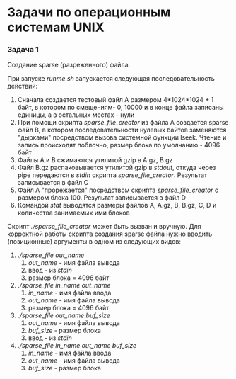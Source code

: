 # Задачи по операционным системам UNIX

### Задача 1
Создание sparse (разреженного) файла.

При запуске *runme.sh* запускается следующая последовательность действий:
1. Сначала создается тестовый файл A размером 4\*1024\*1024 + 1 байт, в котором по смещениям- 0, 10000 и в конце файла 
записаны единицы, а в остальных местах - нули
2. При помощи скрипта *sparse_file_creator* из файла A создается sparse файл B, в котором последовательности нулевых байтов заменяются 
"дырками" посредством вызова системной функции lseek. Чтение и запись происходят поблочно, размер блока по умолчанию - 4096 байт
3. Файлы A и B сжимаются утилитой gzip в A.gz, B.gz
4. Файл B.gz распаковывается утилитой gzip в *stdout*, откуда через pipe передаются в *stdin* скрипта *sparse_file_creator*. Результат записывается в файл C
5. Файл A "прорежается" посредством скрипта *sparse_file_creator* с размером блока 100. Результат записывается в файл D
6. Командой *stat* выводятся размеры файлов A, A.gz, B, B.gz, C, D и количества занимаемых ими блоков

Скрипт *./sparse_file_creator* может быть вызван и вручную.
Для корректной работы скрипта создания sparse файла нужно вводить (позиционные) аргументы в одном из следующих видов:
1. *./sparse_file out_name* 
   1. *out_name* - имя файла вывода
   2. ввод - из *stdin*
   3. размер блока = 4096 байт
2. *./sparse_file in_name out_name*
   1. *in_name* - имя файла ввода
   2. *out_name* - имя файла вывода
   3. размер блока = 4096 байт
3. *./sparse_file out_name buf_size*
    1. *out_name* - имя файла вывода
    2. *buf_size* - размер блока
    3. ввод - из *stdin*
4. *./sparse_file in_name out_name buf_size*
    1. *in_name* - имя файла ввода
    2. *out_name* - имя файла вывода
    3. *buf_size* - размер блока 